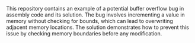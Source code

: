 This repository contains an example of a potential buffer overflow bug in assembly code and its solution. The bug involves incrementing a value in memory without checking for bounds, which can lead to overwriting adjacent memory locations. The solution demonstrates how to prevent this issue by checking memory boundaries before any modification.